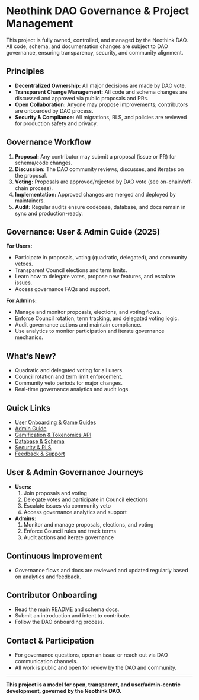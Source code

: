 # Neothink DAO Governance & Project Management

This project is fully owned, controlled, and managed by the Neothink DAO. All code, schema, and documentation changes are subject to DAO governance, ensuring transparency, security, and community alignment.

## Principles
- **Decentralized Ownership:** All major decisions are made by DAO vote.
- **Transparent Change Management:** All code and schema changes are discussed and approved via public proposals and PRs.
- **Open Collaboration:** Anyone may propose improvements; contributors are onboarded by DAO process.
- **Security & Compliance:** All migrations, RLS, and policies are reviewed for production safety and privacy.

## Governance Workflow
1. **Proposal:** Any contributor may submit a proposal (issue or PR) for schema/code changes.
2. **Discussion:** The DAO community reviews, discusses, and iterates on the proposal.
3. **Voting:** Proposals are approved/rejected by DAO vote (see on-chain/off-chain process).
4. **Implementation:** Approved changes are merged and deployed by maintainers.
5. **Audit:** Regular audits ensure codebase, database, and docs remain in sync and production-ready.

## Governance: User & Admin Guide (2025)

**For Users:**
- Participate in proposals, voting (quadratic, delegated), and community vetoes.
- Transparent Council elections and term limits.
- Learn how to delegate votes, propose new features, and escalate issues.
- Access governance FAQs and support.

**For Admins:**
- Manage and monitor proposals, elections, and voting flows.
- Enforce Council rotation, term tracking, and delegated voting logic.
- Audit governance actions and maintain compliance.
- Use analytics to monitor participation and iterate governance mechanics.

## What’s New?
- Quadratic and delegated voting for all users.
- Council rotation and term limit enforcement.
- Community veto periods for major changes.
- Real-time governance analytics and audit logs.

## Quick Links
- [User Onboarding & Game Guides](./docs/onboarding/README.md)
- [Admin Guide](./docs/admin/ADMIN-OVERVIEW.md)
- [Gamification & Tokenomics API](./docs/api/gamification.md)
- [Database & Schema](./docs/architecture/database.md)
- [Security & RLS](./SECURITY.md)
- [Feedback & Support](./docs/support/README.md)

## User & Admin Governance Journeys
- **Users:**
  1. Join proposals and voting
  2. Delegate votes and participate in Council elections
  3. Escalate issues via community veto
  4. Access governance analytics and support
- **Admins:**
  1. Monitor and manage proposals, elections, and voting
  2. Enforce Council rules and track terms
  3. Audit actions and iterate governance

## Continuous Improvement
- Governance flows and docs are reviewed and updated regularly based on analytics and feedback.

## Contributor Onboarding
- Read the main README and schema docs.
- Submit an introduction and intent to contribute.
- Follow the DAO onboarding process.

## Contact & Participation
- For governance questions, open an issue or reach out via DAO communication channels.
- All work is public and open for review by the DAO and community.

---

**This project is a model for open, transparent, and user/admin-centric development, governed by the Neothink DAO.**
